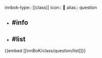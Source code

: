 innbok-type:: [[class]]
icon:: 💭
alias:: question

- ## #info 

- ## #list 
{{embed [[innBoK/class/question/list]]}}

